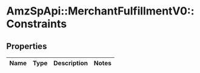 # AmzSpApi::MerchantFulfillmentV0::Constraints

## Properties
Name | Type | Description | Notes
------------ | ------------- | ------------- | -------------

